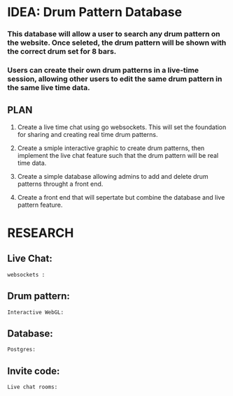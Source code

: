 #   IDEA: Drum Pattern Database
### This database will allow a user to search any drum pattern on the website. Once seleted, the drum pattern will be shown with the correct drum set for 8 bars. 

### Users can create their own drum patterns in a live-time session, allowing other users to edit the same drum pattern in the same live time data. 


##  PLAN
1. Create a live time chat using go websockets. This will set the foundation for sharing and creating real time drum patterns. 

2. Create a smiple interactive graphic to create drum patterns, then implement the live chat feature such that the drum pattern will be real time data. 

3. Create a simple database allowing admins to add and delete drum patterns throught a front end. 

4. Create a front end that will sepertate but combine the database and live pattern feature. 

# RESEARCH
##  Live Chat:
    websockets : 

##  Drum pattern:
    Interactive WebGL: 

##  Database:
    Postgres: 

##  Invite code:
    Live chat rooms: 